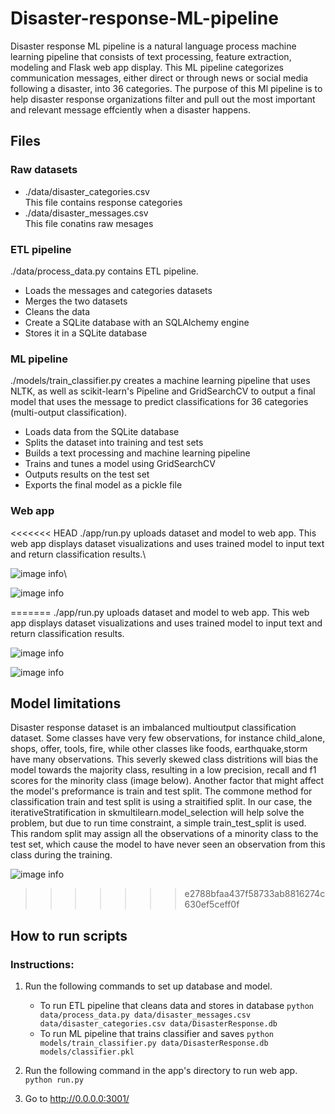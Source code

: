 # Disaster-response-ML-pipeline
Disaster response ML pipeline is a natural language process machine learning pipeline that consists of text processing, feature extraction, modeling and Flask web app display. This ML 
pipeline categorizes communication messages, either direct or through news or social media following a disaster, into 36 categories. The purpose of this Ml pipeline is to help disaster
response organizations filter and pull out the most important and relevant message effciently when a disaster happens. 


## Files
### Raw datasets
* ./data/disaster_categories.csv\
 This file contains response categories
* ./data/disaster_messages.csv\
 This file conatins raw mesages

### ETL pipeline
 ./data/process_data.py contains ETL pipeline. 
* Loads the messages and categories datasets
* Merges the two datasets
* Cleans the data
* Create a SQLite database with an SQLAlchemy engine
* Stores it in a SQLite database
 
### ML pipeline
./models/train_classifier.py creates a machine learning pipeline that uses NLTK, as well as scikit-learn's Pipeline and GridSearchCV to output a final model that uses 
the message to predict classifications for 36 categories (multi-output classification). 
* Loads data from the SQLite database
* Splits the dataset into training and test sets
* Builds a text processing and machine learning pipeline
* Trains and tunes a model using GridSearchCV
* Outputs results on the test set
* Exports the final model as a pickle file

### Web app
<<<<<<< HEAD
./app/run.py uploads dataset and model to web app. This web app displays dataset visualizations and uses trained model to input text and return classification results.\

![image info](./visualization.JPG)\

![image info](./classification.JPG)

=======
./app/run.py uploads dataset and model to web app. This web app displays dataset visualizations and uses trained model to input text and return classification results.

![image info](./visualization.JPG)

![image info](./classification.JPG)

## Model limitations
Disaster response dataset is an imbalanced multioutput classification dataset. Some classes have very few observations, for instance child_alone, shops, offer, tools, fire, while other classes like foods, earthquake,storm have many observations. This severly skewed class distritions will bias the model towards the majority class, resulting in a low precision, recall and f1 scores for the minority class (image below). Another factor that might affect the model's preformance is train and test split. The commone method for classification train and test split is using a straitified split. In our case, the iterativeStratification in skmultilearn.model_selection will help solve the problem, but due to run time constraint, a simple train_test_split is used. This random split may assign all the observations of a minority class to the test set, which cause the model to have never seen an observation from this class during the training.

![image info](./classification_report.JPG)

>>>>>>> e2788bfaa437f58733ab8816274c630ef5ceff0f
## How to run scripts
### Instructions:
1. Run the following commands to set up database and model.

    - To run ETL pipeline that cleans data and stores in database
        `python data/process_data.py data/disaster_messages.csv data/disaster_categories.csv data/DisasterResponse.db`
    - To run ML pipeline that trains classifier and saves
        `python models/train_classifier.py data/DisasterResponse.db models/classifier.pkl`

2. Run the following command in the app's directory to run web app.
    `python run.py`

3. Go to http://0.0.0.0:3001/






